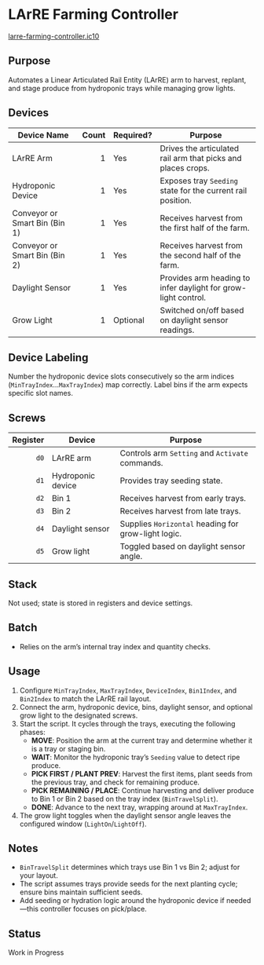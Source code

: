 # LArRE Farming Controller

[larre-farming-controller.ic10](../../larre-farming-controller.ic10)

## Purpose
Automates a Linear Articulated Rail Entity (LArRE) arm to harvest, replant, and stage produce from hydroponic trays while managing grow lights.

## Devices
| Device Name | Count | Required? | Purpose |
|-------------|------:|-----------|---------|
| LArRE Arm | 1 | Yes | Drives the articulated rail arm that picks and places crops. |
| Hydroponic Device | 1 | Yes | Exposes tray `Seeding` state for the current rail position. |
| Conveyor or Smart Bin (Bin 1) | 1 | Yes | Receives harvest from the first half of the farm. |
| Conveyor or Smart Bin (Bin 2) | 1 | Yes | Receives harvest from the second half of the farm. |
| Daylight Sensor | 1 | Yes | Provides arm heading to infer daylight for grow-light control. |
| Grow Light | 1 | Optional | Switched on/off based on daylight sensor readings. |

## Device Labeling
Number the hydroponic device slots consecutively so the arm indices (`MinTrayIndex`…`MaxTrayIndex`) map correctly. Label bins if the arm expects specific slot names.

## Screws
| Register | Device | Purpose |
|---------:|--------|---------|
| `d0` | LArRE arm | Controls arm `Setting` and `Activate` commands. |
| `d1` | Hydroponic device | Provides tray seeding state. |
| `d2` | Bin 1 | Receives harvest from early trays. |
| `d3` | Bin 2 | Receives harvest from late trays. |
| `d4` | Daylight sensor | Supplies `Horizontal` heading for grow-light logic. |
| `d5` | Grow light | Toggled based on daylight sensor angle. |

## Stack
Not used; state is stored in registers and device settings.

## Batch
- Relies on the arm’s internal tray index and quantity checks.

## Usage
1. Configure `MinTrayIndex`, `MaxTrayIndex`, `DeviceIndex`, `Bin1Index`, and `Bin2Index` to match the LArRE rail layout.
2. Connect the arm, hydroponic device, bins, daylight sensor, and optional grow light to the designated screws.
3. Start the script. It cycles through the trays, executing the following phases:
   - **MOVE**: Position the arm at the current tray and determine whether it is a tray or staging bin.
   - **WAIT**: Monitor the hydroponic tray’s `Seeding` value to detect ripe produce.
   - **PICK FIRST / PLANT PREV**: Harvest the first items, plant seeds from the previous tray, and check for remaining produce.
   - **PICK REMAINING / PLACE**: Continue harvesting and deliver produce to Bin 1 or Bin 2 based on the tray index (`BinTravelSplit`).
   - **DONE**: Advance to the next tray, wrapping around at `MaxTrayIndex`.
4. The grow light toggles when the daylight sensor angle leaves the configured window (`LightOn`/`LightOff`).

## Notes
- `BinTravelSplit` determines which trays use Bin 1 vs Bin 2; adjust for your layout.
- The script assumes trays provide seeds for the next planting cycle; ensure bins maintain sufficient seeds.
- Add seeding or hydration logic around the hydroponic device if needed—this controller focuses on pick/place.

## Status
Work in Progress
